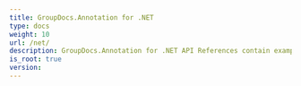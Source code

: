 ```yaml
---
title: GroupDocs.Annotation for .NET
type: docs
weight: 10
url: /net/
description: GroupDocs.Annotation for .NET API References contain examples, code snippets, and API documentation. It provides namespaces, classes, interfaces, and other API details.
is_root: true
version:
---
```

